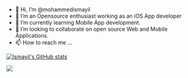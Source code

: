 - 👋 Hi, I’m @mohammedismayil
- 👀 I’m an Opensource enthusiast working as an iOS App developer
- 🌱 I’m currently learning Mobile App development.
- 💞️ I’m looking to collaborate on open source Web and Mobile Applications.
- 📫 How to reach me ...

<!---
mohammedismayil/mohammedismayil is a ✨ special ✨ repository because its `README.md` (this file) appears on your GitHub profile.
You can click the Preview link to take a look at your changes.
--->
[![Ismayil's GitHub stats](https://github-readme-stats.vercel.app/api?username=mohammedismayil)](https://github.com/mohammedismayil/github-readme-stats)

![](https://komarev.com/ghpvc/?username=mohammedismayil)

